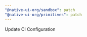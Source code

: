 ```yaml
---
"@native-ui-org/sandbox": patch
"@native-ui-org/primitives": patch
---
```


Update CI Configuration
